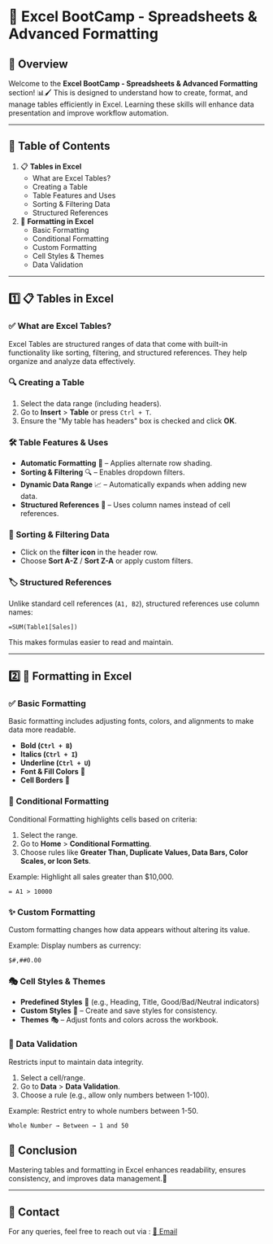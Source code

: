 # 📘 Excel BootCamp - Spreadsheets & Advanced Formatting

## 📌 Overview
Welcome to the **Excel BootCamp - Spreadsheets & Advanced Formatting** section! 📊🖌️ This is designed to understand how to create, format, and manage tables efficiently in Excel. Learning these skills will enhance data presentation and improve workflow automation.

---

## 📖 Table of Contents
1. 📋 **Tables in Excel**
   - What are Excel Tables?
   - Creating a Table
   - Table Features and Uses
   - Sorting & Filtering Data
   - Structured References
2. 🎨 **Formatting in Excel**
   - Basic Formatting
   - Conditional Formatting
   - Custom Formatting
   - Cell Styles & Themes
   - Data Validation

---

## 1️⃣ 📋 Tables in Excel
### ✅ What are Excel Tables?
Excel Tables are structured ranges of data that come with built-in functionality like sorting, filtering, and structured references. They help organize and analyze data effectively.

### 🔍 Creating a Table
1. Select the data range (including headers).
2. Go to **Insert** > **Table** or press `Ctrl + T`.
3. Ensure the "My table has headers" box is checked and click **OK**.

### 🛠️ Table Features & Uses
- **Automatic Formatting** 📑 – Applies alternate row shading.
- **Sorting & Filtering** 🔍 – Enables dropdown filters.
- **Dynamic Data Range** 📈 – Automatically expands when adding new data.
- **Structured References** 🔗 – Uses column names instead of cell references.

### 🔄 Sorting & Filtering Data
- Click on the **filter icon** in the header row.
- Choose **Sort A-Z** / **Sort Z-A** or apply custom filters.

### 🏷️ Structured References
Unlike standard cell references (`A1, B2`), structured references use column names:
```excel
=SUM(Table1[Sales])
```
This makes formulas easier to read and maintain.

---

## 2️⃣ 🎨 Formatting in Excel
### ✅ Basic Formatting
Basic formatting includes adjusting fonts, colors, and alignments to make data more readable.

- **Bold (`Ctrl + B`)**
- **Italics (`Ctrl + I`)**
- **Underline (`Ctrl + U`)**
- **Font & Fill Colors** 🎨
- **Cell Borders** 📏

### 🎯 Conditional Formatting
Conditional Formatting highlights cells based on criteria:
1. Select the range.
2. Go to **Home** > **Conditional Formatting**.
3. Choose rules like **Greater Than, Duplicate Values, Data Bars, Color Scales, or Icon Sets**.

Example: Highlight all sales greater than $10,000.
```excel
= A1 > 10000
```

### ✨ Custom Formatting
Custom formatting changes how data appears without altering its value.

Example: Display numbers as currency:
```excel
$#,##0.00
```

### 🎭 Cell Styles & Themes
- **Predefined Styles** 📜 (e.g., Heading, Title, Good/Bad/Neutral indicators)
- **Custom Styles** 🎨 – Create and save styles for consistency.
- **Themes** 🎭 – Adjust fonts and colors across the workbook.

### 🔎 Data Validation
Restricts input to maintain data integrity.

1. Select a cell/range.
2. Go to **Data** > **Data Validation**.
3. Choose a rule (e.g., allow only numbers between 1-100).

Example: Restrict entry to whole numbers between 1-50.
```excel
Whole Number → Between → 1 and 50
```

## 🎯 Conclusion
Mastering tables and formatting in Excel enhances readability, ensures consistency, and improves data management.🚀

---
## 📧 Contact
For any queries, feel free to reach out via : [📩 Email](mailto:dubeysumit378@gmail.com)
